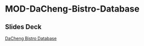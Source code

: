 # MOD-DaCheng-Bistro-Database

## Slides Deck
[DaCheng Bistro Database](https://drive.google.com/file/d/14pu1uDz6RdncTONfJj1Pxuav88oJpvqO/view?usp=sharing)   
